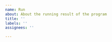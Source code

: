 ```yaml
---
name: Run
about: About the running result of the program
title: ''
labels: ''
assignees: ''

---
```


##
